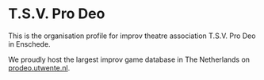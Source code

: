 # T.S.V. Pro Deo
This is the organisation profile for improv theatre association T.S.V. Pro Deo in Enschede.

We proudly host the largest improv game database in The Netherlands on [prodeo.utwente.nl](https://www.prodeo.utwente.nl).
